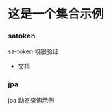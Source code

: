 # 这是一个集合示例

### satoken

sa-token 权限验证
* [文档](http://sa-token.dev33.cn/doc/#/)

### jpa

jpa 动态查询示例


